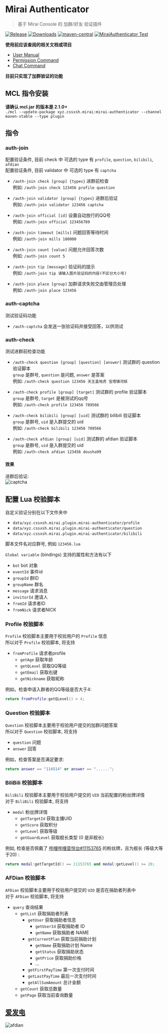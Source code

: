 # Mirai Authenticator

> 基于 Mirai Console 的 加群/好友 验证插件 

[![Release](https://img.shields.io/github/v/release/cssxsh/mirai-authenticator)](https://github.com/cssxsh/mirai-authenticator/releases)
[![Downloads](https://img.shields.io/github/downloads/cssxsh/mirai-authenticator/total)](https://repo1.maven.org/maven2/xyz/cssxsh/mirai/mirai-authenticator/)
[![maven-central](https://img.shields.io/maven-central/v/xyz.cssxsh.mirai/mirai-authenticator)](https://search.maven.org/artifact/xyz.cssxsh.mirai/mirai-authenticator)
[![MiraiAuthenticator Test](https://github.com/cssxsh/mirai-authenticator/actions/workflows/test.yml/badge.svg)](https://github.com/cssxsh/mirai-authenticator/actions/workflows/test.yml)

**使用前应该查阅的相关文档或项目**

*   [User Manual](https://github.com/mamoe/mirai/blob/dev/docs/UserManual.md)
*   [Permission Command](https://github.com/mamoe/mirai/blob/dev/mirai-console/docs/BuiltInCommands.md#permissioncommand)
*   [Chat Command](https://github.com/project-mirai/chat-command)

**目前只实现了加群验证的功能**

## MCL 指令安装

**请确认 mcl.jar 的版本是 2.1.0+**  
`./mcl --update-package xyz.cssxsh.mirai:mirai-authenticator --channel maven-stable --type plugin`

## 指令

### auth-join

配置验证条件, 目前 check 中 可选的 type 有 `profile`, `question`, `bilibili`, `afdian`  
配置验证条件, 目前 validator 中 可选的 type 有 `captcha`

*   `/auth-join check [group] {types}` 进群前检查  
    例如: `/auth-join check 123456 profile question`

*   `/auth-join validator [group] {types}` 进群后验证  
    例如: `/auth-join validator 123456 captcha`

*   `/auth-join official [id]` 设置自动放行的QQ号  
    例如: `/auth-join official 123456789`

*   `/auth-join timeout [mills]` 问题回答等待时间  
    例如: `/auth-join mills 180000`

*   `/auth-join count [value]` 问题允许回答次数  
    例如: `/auth-join count 5`

*   `/auth-join tip [message]` 验证码的提示  
    例如: `/auth-join tip 请输入图片验证码的内容(不区分大小写)`

*   `/auth-join place [group]` 加群请求失败交由管理员处理  
    例如: `/auth-join place 123456`

### auth-captcha

测试验证码功能

*   `/auth-captcha` 会发送一张验证码并接受回答，以供测试  

### auth-check

测试进群前检查功能

*   `/auth-check question [group] [question] [answer]` 测试群的 question 验证脚本  
    `group` 是群号, `question` 是问题, `answer` 是答案  
    例如: `/auth-check question 123456 天王盖地虎 宝塔镇河妖`  

*   `/auth-check profile [group] [target]` 测试群的 profile 验证脚本  
    `group` 是群号, `target` 是被测试的qq号  
    例如: `/auth-check profile 123456 789566`

*   `/auth-check bilibili [group] [uid]` 测试群的 bilibili 验证脚本  
    `group` 是群号, `uid` 是入群提交的 uid  
    例如: `/auth-check bilibili 123456 789566`

*   `/auth-check afdian [group] [uid]` 测试群的 afdian 验证脚本  
    `group` 是群号, `uid` 是入群提交的 uid  
    例如: `/auth-check afdian 123456 dousha99`

#### 效果

进群后验证:  
![captcha](example/captcha/screenshot.jpg)

## 配置 Lua 校验脚本

自定义验证分别在以下文件夹中
*   `data/xyz.cssxsh.mirai.plugin.mirai-authenticator/profile`  
*   `data/xyz.cssxsh.mirai.plugin.mirai-authenticator/question`
*   `data/xyz.cssxsh.mirai.plugin.mirai-authenticator/bilibili`

脚本文件名对应群号, 例如 `123456.lua`

`Global variable` (bindings) 支持的属性和方法有以下

*   `bot` bot 对象
*   `eventId` 事件id
*   `groupId` 群ID
*   `groupName` 群名
*   `message` 请求消息
*   `invitorId` 邀请人
*   `fromId` 请求者ID
*   `fromNick` 请求者NICK

### Profile 校验脚本

`Profile` 校验脚本主要用于校验用户的 `Profile` 信息  
所以对于 `Profile` 校验脚本, 将支持

*   `fromProfile` 请求者profile
    *   `getAge` 获取年龄
    *   `getQLevel` 获取QQ等级
    *   `getEmail` 获取右键
    *   `getNickname` 获取昵称

例如，检查申请入群者的QQ等级是否大于4:  
```lua
return fromProfile:getQLevel() > 4;
```

### Question 校验脚本

`Question` 校验脚本主要用于校验用户提交的加群问题答案  
所以对于 `Question` 校验脚本, 将支持

*   `question` 问题
*   `answer` 回答

例如，检查答案是否满足要求:
```lua
return answer == "114514" or answer == "......";
```

### BiliBili 校验脚本

`BiliBili` 校验脚本主要用于校验用户提交的 `UID` 当前配置的粉丝牌详情  
对于 `BiliBili` 校验脚本, 将支持

*   `medal` 粉丝牌详情
    *   `getTargetId` 获取主播UID
    *   `getScore` 获取积分
    *   `getLevel` 获取等级
    *   `getGuardLevel` 获取舰长类型 (0 是非舰长)

例如, 检查是否佩戴了 [哔哩哔哩音悦台#11153765](https://space.bilibili.com/11153765) 的粉丝牌，且为舰长 (等级大等于20) :
```lua
return medal:getTargetId() == 11153765 and medal:getLevel() >= 20;
```

### AFDian 校验脚本

`AFDian` 校验脚本主要用于校验用户提交的 `UID` 是否在捐助者列表中  
对于 `AFDian` 校验脚本, 将支持

*   `query` 查询结果
    *   `getList` 获取捐助者列表
        *   `getUser` 获取捐助者信息
            *   `getUserId` 获取捐助者 ID
            *   `getName` 获取捐助者 NAME
        *   `getCurrentPlan` 获取当前捐助计划
            *   `getName` 获取捐助计划 Name
            *   `getStatus` 获取捐助状态
            *   `getPrice` 获取捐助价格
            *   ...
        *   `getFirstPayTime` 第一次支付时间
        *   `getLastPayTime` 最后一次支付时间
        *   `getAllSumAmount` 总计金额
    *   `getCount` 获取总数量
    *   `getPage` 获取当前查询数量

## [爱发电](https://afdian.net/@cssxsh)

![afdian](example/sponsor/afdian.jpg)
